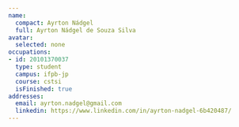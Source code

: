 ```yaml
---
name:
  compact: Ayrton Nádgel
  full: Ayrton Nádgel de Souza Silva
avatar:
  selected: none
occupations:
- id: 20101370037
  type: student
  campus: ifpb-jp
  course: cstsi
  isFinished: true
addresses:
  email: ayrton.nadgel@gmail.com
  linkedin: https://www.linkedin.com/in/ayrton-nadgel-6b420487/
---
```

